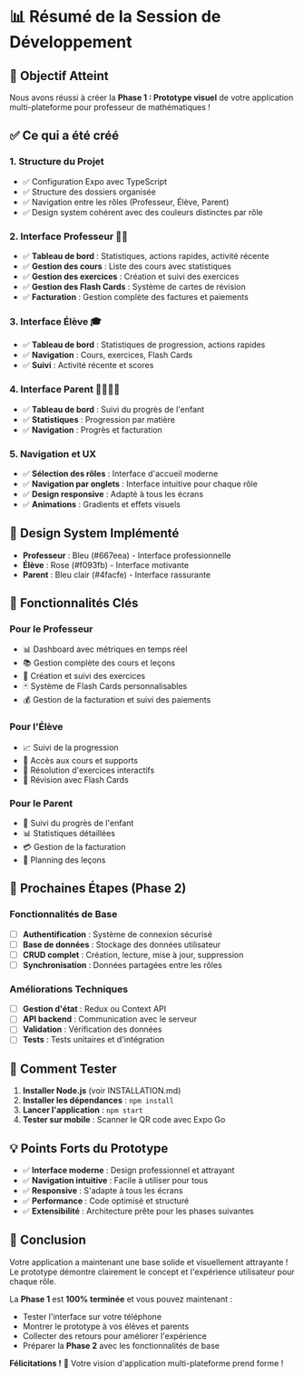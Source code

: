 # 📊 **Résumé de la Session de Développement**

## 🎯 **Objectif Atteint**

Nous avons réussi à créer la **Phase 1 : Prototype visuel** de votre application multi-plateforme pour professeur de mathématiques !

## ✅ **Ce qui a été créé**

### **1. Structure du Projet**
- ✅ Configuration Expo avec TypeScript
- ✅ Structure des dossiers organisée
- ✅ Navigation entre les rôles (Professeur, Élève, Parent)
- ✅ Design system cohérent avec des couleurs distinctes par rôle

### **2. Interface Professeur** 👨‍🏫
- ✅ **Tableau de bord** : Statistiques, actions rapides, activité récente
- ✅ **Gestion des cours** : Liste des cours avec statistiques
- ✅ **Gestion des exercices** : Création et suivi des exercices
- ✅ **Gestion des Flash Cards** : Système de cartes de révision
- ✅ **Facturation** : Gestion complète des factures et paiements

### **3. Interface Élève** 🎓
- ✅ **Tableau de bord** : Statistiques de progression, actions rapides
- ✅ **Navigation** : Cours, exercices, Flash Cards
- ✅ **Suivi** : Activité récente et scores

### **4. Interface Parent** 👨‍👩‍👧‍👦
- ✅ **Tableau de bord** : Suivi du progrès de l'enfant
- ✅ **Statistiques** : Progression par matière
- ✅ **Navigation** : Progrès et facturation

### **5. Navigation et UX**
- ✅ **Sélection des rôles** : Interface d'accueil moderne
- ✅ **Navigation par onglets** : Interface intuitive pour chaque rôle
- ✅ **Design responsive** : Adapté à tous les écrans
- ✅ **Animations** : Gradients et effets visuels

## 🎨 **Design System Implémenté**

- **Professeur** : Bleu (#667eea) - Interface professionnelle
- **Élève** : Rose (#f093fb) - Interface motivante
- **Parent** : Bleu clair (#4facfe) - Interface rassurante

## 📱 **Fonctionnalités Clés**

### **Pour le Professeur**
- 📊 Dashboard avec métriques en temps réel
- 📚 Gestion complète des cours et leçons
- 🧮 Création et suivi des exercices
- 🃏 Système de Flash Cards personnalisables
- 💰 Gestion de la facturation et suivi des paiements

### **Pour l'Élève**
- 📈 Suivi de la progression
- 📖 Accès aux cours et supports
- 🎯 Résolution d'exercices interactifs
- 🔄 Révision avec Flash Cards

### **Pour le Parent**
- 👀 Suivi du progrès de l'enfant
- 📊 Statistiques détaillées
- 💳 Gestion de la facturation
- 📅 Planning des leçons

## 🚀 **Prochaines Étapes (Phase 2)**

### **Fonctionnalités de Base**
- [ ] **Authentification** : Système de connexion sécurisé
- [ ] **Base de données** : Stockage des données utilisateur
- [ ] **CRUD complet** : Création, lecture, mise à jour, suppression
- [ ] **Synchronisation** : Données partagées entre les rôles

### **Améliorations Techniques**
- [ ] **Gestion d'état** : Redux ou Context API
- [ ] **API backend** : Communication avec le serveur
- [ ] **Validation** : Vérification des données
- [ ] **Tests** : Tests unitaires et d'intégration

## 🔧 **Comment Tester**

1. **Installer Node.js** (voir INSTALLATION.md)
2. **Installer les dépendances** : `npm install`
3. **Lancer l'application** : `npm start`
4. **Tester sur mobile** : Scanner le QR code avec Expo Go

## 💡 **Points Forts du Prototype**

- ✅ **Interface moderne** : Design professionnel et attrayant
- ✅ **Navigation intuitive** : Facile à utiliser pour tous
- ✅ **Responsive** : S'adapte à tous les écrans
- ✅ **Performance** : Code optimisé et structuré
- ✅ **Extensibilité** : Architecture prête pour les phases suivantes

## 🎉 **Conclusion**

Votre application a maintenant une base solide et visuellement attrayante ! Le prototype démontre clairement le concept et l'expérience utilisateur pour chaque rôle. 

La **Phase 1** est **100% terminée** et vous pouvez maintenant :
- Tester l'interface sur votre téléphone
- Montrer le prototype à vos élèves et parents
- Collecter des retours pour améliorer l'expérience
- Préparer la **Phase 2** avec les fonctionnalités de base

**Félicitations !** 🎊 Votre vision d'application multi-plateforme prend forme !
